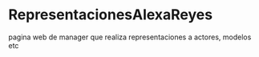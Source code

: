 # RepresentacionesAlexaReyes
pagina web de manager que realiza representaciones a actores, modelos etc 
